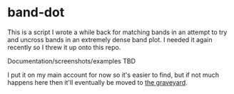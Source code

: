 # band-dot
This is a script I wrote a while back for matching bands in an attempt to try and uncross bands in an extremely dense band plot.  I needed it again recently so I threw it up onto this repo.

Documentation/screenshots/examples TBD

I put it on my main account for now so it's easier to find, but if not much happens here then it'll eventually be moved to [the graveyard](https://github.com/exphp-share/).
